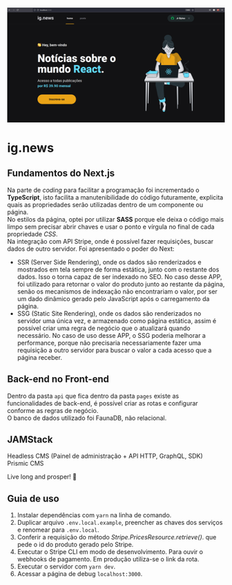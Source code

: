 ![Exemplo do App](/assets/example.png)

# ig.news

## Fundamentos do Next.js  
Na parte de *coding* para facilitar a programação foi incrementado o **TypeScript**, isto facilita a manutenibilidade do código futuramente, explicita quais as propriedades serão utilizadas dentro de um componente ou página.  
No estilos da página, optei por utilizar **SASS** porque ele deixa o código mais limpo sem precisar abrir chaves e usar o ponto e vírgula no final de cada propriedade *CSS*.  
Na integração com API Stripe, onde é possível fazer requisições, buscar dados de outro servidor. Foi apresentado o poder do Next:  
* SSR (Server Side Rendering), onde os dados são renderizados e mostrados em tela sempre de forma estática, junto com o restante dos dados. Isso o torna capaz de ser indexado no SEO. No caso desse APP, foi utilizado para retornar o valor do produto junto ao restante da página, senão os mecanismos de indexação não encontrariam o valor, por ser um dado dinâmico gerado pelo JavaScript após o carregamento da página.  
* SSG (Static Site Rendering), onde os dados são renderizados no servidor uma única vez, e armazenado como página estática, assim é possível criar uma regra de negócio que o atualizará quando necessário. No caso de uso desse APP, o SSG poderia melhorar a performance, porque não precisaria necessariamente fazer uma requisição a outro servidor para buscar o valor a cada acesso que a página receber.  
## Back-end no Front-end
Dentro da pasta `api` que fica dentro da pasta `pages` existe as funcionalidades de back-end, é possível criar as rotas e configurar conforme as regras de negócio.  
O banco de dados utilizado foi FaunaDB, não relacional.

## JAMStack

Headless CMS (Painel de administração + API HTTP, GraphQL, SDK)
Prismic CMS

Live long and prosper! 🖖  

## Guia de uso

1. Instalar dependências com `yarn` na linha de comando.
2. Duplicar arquivo `.env.local.example`, preencher as chaves dos serviços e renomear para `.env.local`.
3. Conferir a requisição do método *Stripe.PricesResource.retrieve()*. que pede o id do produto gerado pelo Stripe.
4. Executar o Stripe CLI em modo de desenvolvimento. Para ouvir o webhooks de pagamento. Em produção utiliza-se o link da rota.
5. Executar o servidor com `yarn dev`.
6. Acessar a página de debug `localhost:3000`.
